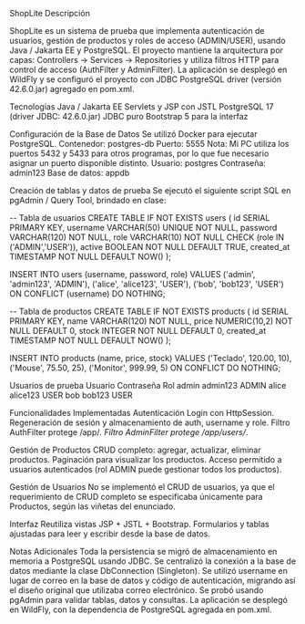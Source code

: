 ShopLite
Descripción

ShopLite es un sistema de prueba que implementa autenticación de usuarios, gestión de productos y roles de acceso (ADMIN/USER), usando Java / Jakarta EE y PostgreSQL.
El proyecto mantiene la arquitectura por capas: Controllers → Services → Repositories y utiliza filtros HTTP para control de acceso (AuthFilter y AdminFilter).
La aplicación se desplegó en WildFly y se configuró el proyecto con JDBC PostgreSQL driver (versión 42.6.0.jar) agregado en pom.xml.

Tecnologías
Java / Jakarta EE
Servlets y JSP con JSTL
PostgreSQL 17 (driver JDBC: 42.6.0.jar)
JDBC puro
Bootstrap 5 para la interfaz

Configuración de la Base de Datos
Se utilizó Docker para ejecutar PostgreSQL.
Contenedor: postgres-db
Puerto: 5555
Nota: Mi PC utiliza los puertos 5432 y 5433 para otros programas, por lo que fue necesario asignar un puerto disponible distinto.
Usuario: postgres
Contraseña: admin123
Base de datos: appdb

Creación de tablas y datos de prueba
Se ejecutó el siguiente script SQL en pgAdmin / Query Tool, brindado en clase:

-- Tabla de usuarios
CREATE TABLE IF NOT EXISTS users (
    id SERIAL PRIMARY KEY,
    username VARCHAR(50) UNIQUE NOT NULL,
    password VARCHAR(120) NOT NULL,
    role VARCHAR(10) NOT NULL CHECK (role IN ('ADMIN','USER')),
    active BOOLEAN NOT NULL DEFAULT TRUE,
    created_at TIMESTAMP NOT NULL DEFAULT NOW()
);

INSERT INTO users (username, password, role) VALUES
('admin', 'admin123', 'ADMIN'),
('alice', 'alice123', 'USER'),
('bob', 'bob123', 'USER')
ON CONFLICT (username) DO NOTHING;

-- Tabla de productos
CREATE TABLE IF NOT EXISTS products (
    id SERIAL PRIMARY KEY,
    name VARCHAR(120) NOT NULL,
    price NUMERIC(10,2) NOT NULL DEFAULT 0,
    stock INTEGER NOT NULL DEFAULT 0,
    created_at TIMESTAMP NOT NULL DEFAULT NOW()
);

INSERT INTO products (name, price, stock) VALUES
('Teclado', 120.00, 10),
('Mouse', 75.50, 25),
('Monitor', 999.99, 5)
ON CONFLICT DO NOTHING;


Usuarios de prueba
Usuario	Contraseña	Rol
admin	admin123	ADMIN
alice	alice123	USER
bob	    bob123	    USER

Funcionalidades Implementadas
Autenticación
Login con HttpSession.
Regeneración de sesión y almacenamiento de auth, username y role.
Filtro AuthFilter protege /app/*.
Filtro AdminFilter protege /app/users/*.

Gestión de Productos
CRUD completo: agregar, actualizar, eliminar productos.
Paginación para visualizar los productos.
Acceso permitido a usuarios autenticados (rol ADMIN puede gestionar todos los productos).

Gestión de Usuarios
No se implementó el CRUD de usuarios, ya que el requerimiento de CRUD completo se especificaba únicamente para Productos, según las viñetas del enunciado.

Interfaz
Reutiliza vistas JSP + JSTL + Bootstrap.
Formularios y tablas ajustadas para leer y escribir desde la base de datos.

Notas Adicionales
Toda la persistencia se migró de almacenamiento en memoria a PostgreSQL usando JDBC.
Se centralizó la conexión a la base de datos mediante la clase DbConnection (Singleton).
Se utilizó username en lugar de correo en la base de datos y código de autenticación, migrando así el diseño original que utilizaba correo electrónico.
Se probó usando pgAdmin para validar tablas, datos y consultas.
La aplicación se desplegó en WildFly, con la dependencia de PostgreSQL agregada en pom.xml.